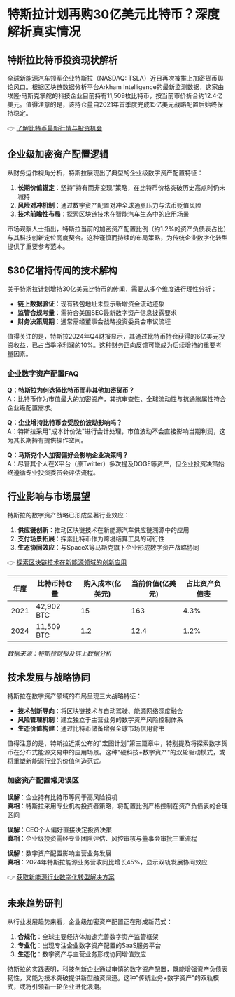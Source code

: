 # 特斯拉计划再购30亿美元比特币？深度解析真实情况

## 特斯拉比特币投资现状解析
全球新能源汽车领军企业特斯拉（NASDAQ: TSLA）近日再次被推上加密货币舆论风口。根据区块链数据分析平台Arkham Intelligence的最新监测数据，这家由埃隆·马斯克掌舵的科技企业目前持有11,509枚比特币，按当前市价折合约12.4亿美元。值得注意的是，该持仓量自2021年首季度完成15亿美元战略配置后始终保持稳定。

👉 [了解比特币最新行情与投资机会](https://bit.ly/okx_welcome)

## 企业级加密资产配置逻辑
从财务运作视角分析，特斯拉展现出了典型的企业级数字资产配置特征：
1. **长期价值锚定**：坚持"持有而非变现"策略，在比特币价格突破历史高点时仍未减持
2. **风险对冲机制**：通过数字资产配置对冲全球通胀压力与法币贬值风险
3. **技术前瞻性布局**：探索区块链技术在智能汽车生态中的应用场景

市场观察人士指出，特斯拉当前的加密资产配置比例（约1.2%的资产负债表占比）与其科技创新定位高度契合。这种谨慎而持续的布局策略，为传统企业数字化转型提供了重要参考范本。

## $30亿增持传闻的技术解构
关于特斯拉计划增持30亿美元比特币的传闻，需要从多个维度进行理性分析：
- **链上数据验证**：现有钱包地址未显示新增资金流动迹象
- **监管合规考量**：需符合美国SEC最新数字资产信息披露要求
- **财务决策周期**：通常需经董事会战略投资委员会审议流程

值得关注的是，特斯拉2024年Q4财报显示，其通过比特币持仓获得的6亿美元投资收益，已占当季净利润的10%。这种财务正向反馈可能成为后续增持的重要考量因素。

### 企业数字资产配置FAQ
**Q：特斯拉为何选择比特币而非其他加密货币？**  
A：比特币作为市值最大的加密资产，其抗审查性、全球流动性与抗通胀属性符合企业级配置需求。

**Q：企业增持比特币会受股价波动影响吗？**  
A：特斯拉采用"成本计价法"进行会计处理，市值波动不会直接影响当期利润，这为其长期持有提供操作空间。

**Q：马斯克个人加密偏好会影响企业决策吗？**  
A：尽管其个人在X平台（原Twitter）多次提及DOGE等资产，但企业投资决策始终遵循专业投资委员会评估流程。

## 行业影响与市场展望
特斯拉的数字资产战略已形成显著行业效应：
1. **供应链创新**：推动区块链技术在新能源汽车供应链溯源中的应用
2. **支付场景拓展**：探索比特币作为跨境结算工具的可行性
3. **生态协同效应**：与SpaceX等马斯克旗下企业形成数字资产战略协同

👉 [探索区块链技术在新能源领域的创新应用](https://bit.ly/okx_welcome)

| 年度 | 比特币持仓量 | 购入成本(亿美元) | 当前价值(亿美元) | 占比资产负债表 |
|------|--------------|------------------|------------------|----------------|
| 2021 | 42,902 BTC   | 15               | 163              | 4.3%           |
| 2024 | 11,509 BTC   | 1.2              | 12.4             | 1.2%           |

*数据来源：特斯拉财报及链上数据分析*

## 技术发展与战略协同
特斯拉在数字资产领域的布局呈现三大战略特征：
- **技术创新导向**：将区块链技术与自动驾驶、能源网络深度融合
- **风险管理机制**：建立独立于主营业务的数字资产风险控制体系
- **生态价值构建**：通过比特币储备增强全球市场信用背书

值得注意的是，特斯拉近期公布的"宏图计划"第三篇章中，特别提及将探索数字货币在分布式能源交易中的应用场景。这种"硬科技+数字资产"的双轮驱动模式，或将重塑新能源行业的价值创造范式。

### 加密资产配置常见误区
**误解**：企业持有比特币等同于高风险投机  
**真相**：特斯拉采用专业机构投资者策略，将配置比例严格控制在资产负债表的合理区间

**误解**：CEO个人偏好直接决定投资决策  
**真相**：企业级投资需经专业团队评估、风控审核与董事会审批三重流程

**误解**：数字资产配置影响主营业务发展  
**真相**：2024年特斯拉能源业务营收同比增长45%，显示双轨发展协同效应

👉 [获取新能源行业数字化转型解决方案](https://bit.ly/okx_welcome)

## 未来趋势研判
从行业发展趋势来看，企业级加密资产配置正在形成新范式：
1. **合规化**：全球主要经济体加速完善数字资产监管框架
2. **专业化**：出现专注企业数字资产配置的SaaS服务平台
3. **生态化**：数字资产与主营业务形成协同增值效应

特斯拉的实践表明，科技创新企业通过审慎的数字资产配置，既能增强资产负债表韧性，又能为技术突破提供新型融资渠道。这种"传统业务+数字资产"的双轨模式，或将引领新一轮企业进化浪潮。